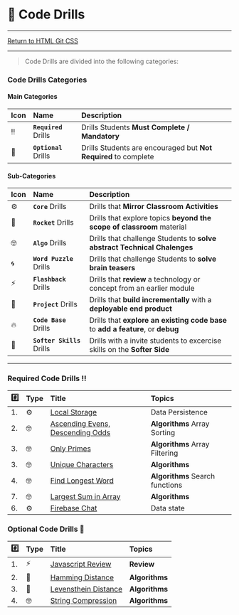 # :dart: Code Drills

<hr> 

[Return to HTML Git CSS](../../../README.md#firebase)

<hr>

> Code Drills are divided into the following categories: 

### Code Drills Categories

#### **Main Categories**

| Icon | Name | Description |
|:--|:--|:--|
| :bangbang:  | **`Required`** Drills  | Drills Students **Must Complete / Mandatory** |
| :diamond_shape_with_a_dot_inside:  | **`Optional`** Drills  | Drills Students are encouraged but **Not Required** to complete |

#### **Sub-Categories**

| Icon | Name | Description |
|:--|:--|:--|
| :gear:  | **`Core`** Drills  | Drills that **Mirror Classroom Activities**|
| :rocket:  | **`Rocket`** Drills  | Drills that explore topics **beyond the scope of classroom** material  |
| :nerd_face: | **`Algo`** Drills  | Drills that challenge Students to **solve abstract Technical Chalenges** |
| :cyclone: | **`Word Puzzle`** Drills  | Drills that challenge Students to **solve brain teasers**  |
|  :zap: | **`Flashback`** Drills  | Drills that **review** a technology or concept from an earlier module  |
| :triangular_flag_on_post: | **`Project`** Drills  | Drills that **build incrementally** with a **deployable end product** |
| :fire:  | **`Code Base`** Drills  | Drills that **explore an existing code base** to **add a feature**, or **debug** |
| :radio_button: | **`Softer Skills`** Drills  | Drills with a invite students to excercise skills on the **Softer Side** |

<hr> 

### Required Code Drills :bangbang:

| :hash: | Type | Title | Topics|
| :-- | :-- | :-- |:-- |
| 1. | :gear: | [Local Storage](./00-required-code-drills/01-core-local-storage) | Data Persistence
| 2. | :nerd_face: | [Ascending Evens, Descending Odds](./00-required-code-drills/02-algo-array-sorting) | **Algorithms** Array Sorting
| 3. | :nerd_face: | [Only Primes](./00-required-code-drills/03-algo-array-filtering) | **Algorithms** Array Filtering
| 3. | :nerd_face: | [Unique Characters](./00-required-code-drills/04-algo-unique-char) | **Algorithms**
| 4. | :nerd_face: | [Find Longest Word](./00-required-code-drills/05-algo-find-longest-word) | **Algorithms** Search functions
| 7. | :nerd_face: | [Largest Sum in Array](./00-required-code-drills/06-algo-largest-sum) | **Algorithms**
| 6. | :gear: | [Firebase Chat](./00-required-code-drills/07-core-firebase-chat) | Data state

###  Optional Code Drills :diamond_shape_with_a_dot_inside:

| :hash: | Type | Title | Topics|
| :-- | :-- | :-- |:-- |
| 1. | :zap: | [Javascript Review](./01-optional-code-drills/01-flash-js-review) | **Review**
| 2. |:rocket: | [Hamming Distance](./01-optional-code-drills/02-rock-hamming-distance) | **Algorithms**
| 3. |:rocket: | [Levensthein Distance](./01-optional-code-drills/03-rock-levensthein) | **Algorithms**
| 4. | :nerd_face: | [String Compression](./01-optional-code-drills/04-algo-string-compression) | **Algorithms**


